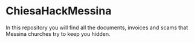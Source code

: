 # ChiesaHackMessina
 In this repository you will find all the documents, invoices and scams that Messina churches try to keep you hidden.
